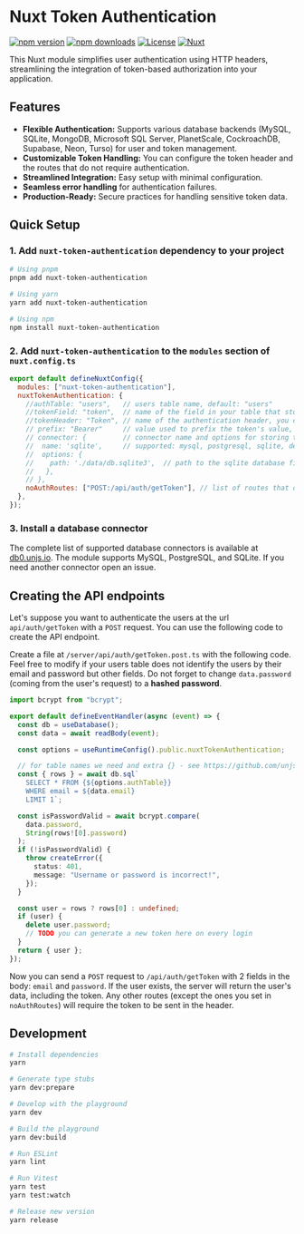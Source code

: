 # Nuxt Token Authentication

[![npm version][npm-version-src]][npm-version-href]
[![npm downloads][npm-downloads-src]][npm-downloads-href]
[![License][license-src]][license-href]
[![Nuxt][nuxt-src]][nuxt-href]

This Nuxt module simplifies user authentication using HTTP headers, streamlining the integration of token-based authorization into your application.

## Features

- **Flexible Authentication:** Supports various database backends (MySQL, SQLite, MongoDB, Microsoft SQL Server, PlanetScale, CockroachDB, Supabase, Neon, Turso) for user and token management.
- **Customizable Token Handling:** You can configure the token header and the routes that do not require authentication.
- **Streamlined Integration:** Easy setup with minimal configuration.
- **Seamless error handling** for authentication failures.
- **Production-Ready:** Secure practices for handling sensitive token data.

## Quick Setup

### 1. Add `nuxt-token-authentication` dependency to your project

```bash
# Using pnpm
pnpm add nuxt-token-authentication

# Using yarn
yarn add nuxt-token-authentication

# Using npm
npm install nuxt-token-authentication
```

### 2. Add `nuxt-token-authentication` to the `modules` section of `nuxt.config.ts`

```js
export default defineNuxtConfig({
  modules: ["nuxt-token-authentication"],
  nuxtTokenAuthentication: {
    //authTable: "users",   // users table name, default: "users"
    //tokenField: "token",  // name of the field in your table that stores the token, default: "token"
    //tokenHeader: "Token", // name of the authentication header, you can use or "Authorization", or anything else you want, default: "Token"
    // prefix: "Bearer"     // value used to prefix the token's value, default is empty
    // connector: {         // connector name and options for storing the users table, see details: https://db0.unjs.io/connectors
    //  name: 'sqlite',     // supported: mysql, postgresql, sqlite, default: sqlite
    //  options: {
    //    path: './data/db.sqlite3',  // path to the sqlite database file, default: './data/db.sqlite3'
    //   },
    // },
    noAuthRoutes: ["POST:/api/auth/getToken"], // list of routes that do not require authentication
  },
});
```

### 3. Install a database connector

The complete list of supported database connectors is available at [db0.unjs.io](https://db0.unjs.io/connectors).
The module supports MySQL, PostgreSQL, and SQLite. If you need another connector open an issue.

## Creating the API endpoints

Let's suppose you want to authenticate the users at the url `api/auth/getToken` with a `POST` request. You can use the following code to create the API endpoint.

Create a file at `/server/api/auth/getToken.post.ts` with the following code. Feel free to modify if your users table does not identify the users by their email and password but other fields.
Do not forget to change `data.password` (coming from the user's request) to a **hashed password**.

```ts
import bcrypt from "bcrypt";

export default defineEventHandler(async (event) => {
  const db = useDatabase();
  const data = await readBody(event);

  const options = useRuntimeConfig().public.nuxtTokenAuthentication;

  // for table names we need and extra {} - see https://github.com/unjs/db0/issues/77
  const { rows } = await db.sql`
    SELECT * FROM {${options.authTable}}
    WHERE email = ${data.email}
    LIMIT 1`;

  const isPasswordValid = await bcrypt.compare(
    data.password,
    String(rows![0].password)
  );
  if (!isPasswordValid) {
    throw createError({
      status: 401,
      message: "Username or password is incorrect!",
    });
  }

  const user = rows ? rows[0] : undefined;
  if (user) {
    delete user.password;
    // TODO you can generate a new token here on every login
  }
  return { user };
});
```

Now you can send a `POST` request to `/api/auth/getToken` with 2 fields in the body: `email` and `password`. If the user exists, the server will return the user's data, including the token.
Any other routes (except the ones you set in `noAuthRoutes`) will require the token to be sent in the header.

## Development

```bash
# Install dependencies
yarn

# Generate type stubs
yarn dev:prepare

# Develop with the playground
yarn dev

# Build the playground
yarn dev:build

# Run ESLint
yarn lint

# Run Vitest
yarn test
yarn test:watch

# Release new version
yarn release
```

<!-- Badges -->

[npm-version-src]: https://img.shields.io/npm/v/nuxt-token-authentication/latest.svg?style=flat&colorA=020420&colorB=00DC82
[npm-version-href]: https://npmjs.com/package/nuxt-token-authentication
[npm-downloads-src]: https://img.shields.io/npm/dm/nuxt-token-authentication.svg?style=flat&colorA=020420&colorB=00DC82
[npm-downloads-href]: https://npmjs.com/package/nuxt-token-authentication
[license-src]: https://img.shields.io/npm/l/nuxt-token-authentication.svg?style=flat&colorA=020420&colorB=00DC82
[license-href]: https://npmjs.com/package/nuxt-token-authentication
[nuxt-src]: https://img.shields.io/badge/Nuxt-020420?logo=nuxt.js
[nuxt-href]: https://nuxt.com
